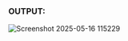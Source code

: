 ### OUTPUT:
![Screenshot 2025-05-16 115229](https://github.com/user-attachments/assets/a3f24052-e1e1-43d8-97cf-a71a63cadd92)
